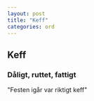```yaml
---
layout: post
title: "Keff"
categories: ord
---
```


## Keff

### Dåligt, ruttet, fattigt

"Festen igår var riktigt keff"